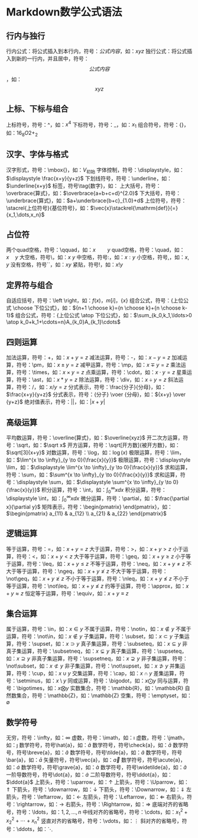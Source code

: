 # Markdown数学公式语法

## 行内与独行
行内公式：将公式插入到本行内，符号：$公式内容$，如：$xyz$
独行公式：将公式插入到新的一行内，并且居中，符号：$$公式内容$$，如：$$xyz$$

## 上标、下标与组合
上标符号，符号：^，如：$x^4$
下标符号，符号：_，如：$x_1$
组合符号，符号：{}，如：${16}_{8}O{2+}_{2}$

## 汉字、字体与格式
汉字形式，符号：\mbox{}，如：$V_{\mbox{初始}}$
字体控制，符号：\displaystyle，如：$\displaystyle \frac{x+y}{y+z}$
下划线符号，符号：\underline，如：$\underline{x+y}$
标签，符号\tag{数字}，如：$\tag{11}$
上大括号，符号：\overbrace{算式}，如：$\overbrace{a+b+c+d}^{2.0}$
下大括号，符号：\underbrace{算式}，如：$a+\underbrace{b+c}_{1.0}+d$
上位符号，符号：\stacrel{上位符号}{基位符号}，如：$\vec{x}\stackrel{\mathrm{def}}{=}{x_1,\dots,x_n}$

## 占位符
两个quad空格，符号：\qquad，如：$x \qquad y$
quad空格，符号：\quad，如：$x \quad y$
大空格，符号\，如：$x \ y$
中空格，符号\:，如：$x : y$
小空格，符号\,，如：$x , y$
没有空格，符号``，如：$xy$
紧贴，符号\!，如：$x ! y$

## 定界符与组合
自适应括号，符号：\left \right，如：$f\left(x\right)$，$m\left[i\right]$，$\{x\}$
组合公式，符号：{上位公式 \choose 下位公式}，如：${n+1 \choose k}={n \choose k}+{n \choose k-1}$
组合公式，符号：{上位公式 \atop 下位公式}，如：$\sum_{k_0,k_1,\ldots>0 \atop k_0+k_1+\cdots=n}A_{k_0}A_{k_1}\cdots$

## 四则运算
加法运算，符号：+，如：$x+y=z$
减法运算，符号：-，如：$x-y=z$
加减运算，符号：\pm，如：$x \pm y=z$
减甲运算，符号：\mp，如：$x \mp y=z$
乘法运算，符号：\times，如：$x \times y=z$
点乘运算，符号：\cdot，如：$x \cdot y=z$
星乘运算，符号：\ast，如：$x \ast y=z$
除法运算，符号：\div，如：$x \div y=z$
斜法运算，符号：/，如：$x/y=z$
分式表示，符号：\frac{分子}{分母}，如：$\frac{x+y}{y+z}$
分式表示，符号：{分子} \voer {分母}，如：${x+y} \over {y+z}$
绝对值表示，符号：||，如：$|x+y|$

## 高级运算
平均数运算，符号：\overline{算式}，如：$\overline{xyz}$
开二次方运算，符号：\sqrt，如：$\sqrt x$
开方运算，符号：\sqrt[开方数]{被开方数}，如：$\sqrt[3]{x+y}$
对数运算，符号：\log，如：$\log(x)$
极限运算，符号：\lim，如：$\lim^{x \to \infty}_{y \to 0}{\frac{x}{y}}$
极限运算，符号：\displaystyle \lim，如：$\displaystyle \lim^{x \to \infty}_{y \to 0}{\frac{x}{y}}$
求和运算，符号：\sum，如：$\sum^{x \to \infty}_{y \to 0}{\frac{x}{y}}$
求和运算，符号：\displaystyle \sum，如：$\displaystyle \sum^{x \to \infty}_{y \to 0}{\frac{x}{y}}$
积分运算，符号：\int，如：$\int^{\infty}_{0}{xdx}$
积分运算，符号：\displaystyle \int，如：$\displaystyle \int^{\infty}_{0}{xdx}$
微分运算，符号：\partial，如：$\frac{\partial x}{\partial y}$
矩阵表示，符号：\begin{pmatrix} \end{pmatrix}，如：$\begin{pmatrix} a_{11} & a_{12} \\ a_{21} & a_{22}  \end{pmatrix}$

## 逻辑运算
等于运算，符号：=，如：$x+y=z$
大于运算，符号：>，如：$x+y>z$
小于运算，符号：<，如：$x+y<z$
大于等于运算，符号：\geq，如：$x+y \geq z$
小于等于运算，符号：\leq，如：$x+y \leq z$
不等于运算，符号：\neq，如：$x+y \neq z$
不大于等于运算，符号：\ngeq，如：$x+y \ngeq z$
不大于等于运算，符号：\not\geq，如：$x+y \not\geq z$
不小于等于运算，符号：\nleq，如：$x+y \nleq z$
不小于等于运算，符号：\not\leq，如：$x+y \not\leq z$
约等于运算，符号：\approx，如：$x+y \approx z$
恒定等于运算，符号：\equiv，如：$x+y \equiv z$

## 集合运算
属于运算，符号：\in，如：$x \in y$
不属于运算，符号：\notin，如：$x \notin y$
不属于运算，符号：\not\in，如：$x \not\in y$
子集运算，符号：\subset，如：$x \subset y$
子集运算，符号：\supset，如：$x \supset y$
真子集运算，符号：\subseteq，如：$x \subseteq y$
非真子集运算，符号：\subsetneq，如：$x \subsetneq y$
真子集运算，符号：\supseteq，如：$x \supseteq y$
非真子集运算，符号：\supsetneq，如：$x \supsetneq y$
非子集运算，符号：\not\subset，如：$x \not\subset y$
非子集运算，符号：\not\supset，如：$x \not\supset y$
并集运算，符号：\cup，如：$x \cup y$
交集运算，符号：\cap，如：$x \cap y$
差集运算，符号：\setminus，如：$x \setminus y$
同或运算，符号：\bigodot，如：$x \bigodot y$
同与运算，符号：\bigotimes，如：$x \bigotimes y$
实数集合，符号：\mathbb{R}，如：\mathbb{R}
自然数集合，符号：\mathbb{Z}，如：\mathbb{Z}
空集，符号：\emptyset，如：$\emptyset$

## 数学符号
无穷，符号：\infty，如：$\infty$
虚数，符号：\imath，如：$\imath$
虚数，符号：\jmath，如：$\jmath$
数学符号，符号\hat{a}，如：$\hat{a}$
数学符号，符号\check{a}，如：$\check{a}$
数学符号，符号\breve{a}，如：$\breve{a}$
数学符号，符号\tilde{a}，如：$\tilde{a}$
数学符号，符号\bar{a}，如：$\bar{a}$
矢量符号，符号\vec{a}，如：$\vec{a}$
数学符号，符号\acute{a}，如：$\acute{a}$
数学符号，符号\grave{a}，如：$\grave{a}$
数学符号，符号\widetilde{a}，如：$\widetilde{a}$
一阶导数符号，符号\dot{a}，如：$\dot{a}$
二阶导数符号，符号\ddot{a}，如：$\ddot{a}$
上箭头，符号：\uparrow，如：$\uparrow$
上箭头，符号：\Uparrow，如：$\Uparrow$
下箭头，符号：\downarrow，如：$\downarrow$
下箭头，符号：\Downarrow，如：$\Downarrow$
左箭头，符号：\leftarrow，如：$\leftarrow$
左箭头，符号：\Leftarrow，如：$\Leftarrow$
右箭头，符号：\rightarrow，如：$\rightarrow$
右箭头，符号：\Rightarrow，如：$\Rightarrow$
底端对齐的省略号，符号：\ldots，如：$1,2,\ldots,n$
中线对齐的省略号，符号：\cdots，如：$x_1^2 + x_2^2 + \cdots + x_n^2$
竖直对齐的省略号，符号：\vdots，如：$\vdots$
斜对齐的省略号，符号：\ddots，如：$\ddots$